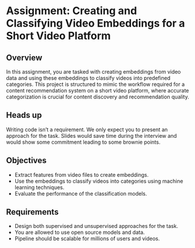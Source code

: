 # Assignment: Creating and Classifying Video Embeddings for a Short Video Platform

## Overview

In this assignment, you are tasked with creating embeddings from video data and using these embeddings to classify videos into predefined categories. This project is structured to mimic the workflow required for a content recommendation system on a short video platform, where accurate categorization is crucial for content discovery and recommendation quality.

## Heads up

Writing code isn’t a requirement. We only expect you to present an approach for the task. Slides would save time during the interview and would show some commitment leading to some brownie points.

## Objectives

- Extract features from video files to create embeddings.
- Use the embeddings to classify videos into categories using machine learning techniques.
- Evaluate the performance of the classification models.

## Requirements

- Design both supervised and unsupervised approaches for the task.
- You are allowed to use open source models and data.
- Pipeline should be scalable for millions of users and videos.
